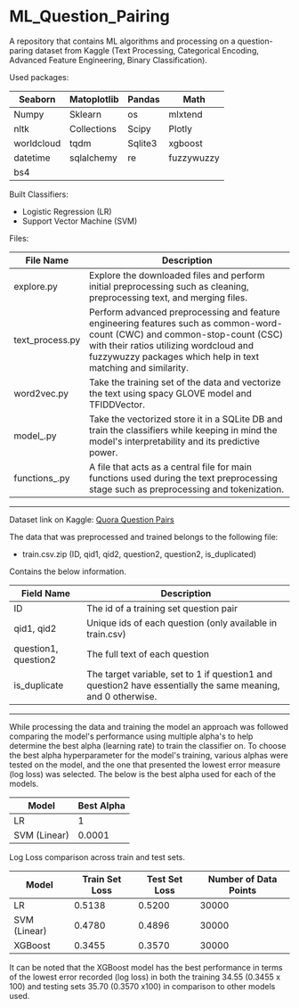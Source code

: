 # ML_Question_Pairing
A repository that contains ML algorithms and processing on a question-paring dataset from Kaggle (Text Processing, Categorical Encoding, Advanced Feature Engineering, Binary Classification).

Used packages:

| Seaborn | Matoplotlib | Pandas | Math    |
|---------|-------------|--------|---------|
| Numpy   | Sklearn     | os     | mlxtend |
| nltk    | Collections | Scipy  | Plotly  |
| worldcloud    | tqdm | Sqlite3  | xgboost  |
| datetime    | sqlalchemy | re  | fuzzywuzzy  |
| bs4    |  |   |   |

Built Classifiers:
* Logistic Regression (LR)
* Support Vector Machine (SVM)

Files:

| File Name       | Description                                                                                                                                                                                                       |
|-----------------|-------------------------------------------------------------------------------------------------------------------------------------------------------------------------------------------------------------------|
| explore.py | Explore the downloaded files and perform initial preprocessing such as cleaning, preprocessing text, and merging files.                                                                                                |
| text_process.py | Perform advanced preprocessing and feature engineering features such as common-word-count (CWC) and common-stop-count (CSC) with their ratios utilizing wordcloud and fuzzywuzzy packages which help in text matching and similarity.                                                        |
| word2vec.py  | Take the training set of the data and vectorize the text using spacy GLOVE model and TFIDDVector. |
| model_.py  | Take the vectorized store it in a SQLite DB and train the classifiers  while keeping in mind the model's interpretability and its predictive power. |
| functions_.py   | A file that acts as a central file for main functions used during the text preprocessing stage such as preprocessing and tokenization.                                                                  |


---

Dataset link on Kaggle: [Quora Question Pairs](https://www.kaggle.com/competitions/quora-question-pairs/)

The data that was preprocessed and trained belongs to the following file:
* train.csv.zip (ID, qid1, qid2, question2, question2, is_duplicated)

Contains the below information.

| Field Name | Description                                                              |
|------------|--------------------------------------------------------------------------|
| ID         | The id of a training set question pair |
| qid1, qid2       | Unique ids of each question (only available in train.csv)                         |
| question1, question2  | The full text of each question                              |
| is_duplicate      | The  target variable, set to 1 if question1 and question2 have essentially the same meaning, and 0 otherwise.|                                      |


---

While processing the data and training the model an approach was followed comparing the model's performance using multiple alpha's to help determine the best alpha (learning rate) to train the classifier on. To choose the best alpha hyperparameter for the model's training, various alphas were tested on the model, and the one that presented the lowest error measure (log loss) was selected. The below is the best alpha used for each of the models.

| Model                                             | Best Alpha |
|---------------------------------------------------|------------|
| LR    | 1      |
| SVM  (Linear)               | 0.0001       |


Log Loss comparison across train and test sets.

| Model                                             | Train Set Loss | Test Set Loss | Number of Data Points |
|---------------------------------------------------|----------------|---------------------------|---------------|
| LR    | 0.5138           | 0.5200                     | 30000          |
| SVM (Linear)                   | 0.4780           | 0.4896                      | 30000          |
| XGBoost                      | 0.3455           | 0.3570                      | 30000         |

It can be noted that the XGBoost model has the best performance in terms of the lowest error recorded (log loss) in both the training 34.55 (0.3455 x 100) and testing sets 35.70 (0.3570 x100) in comparison to other models used.
